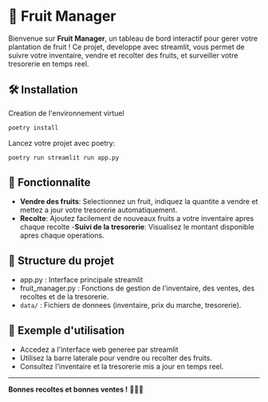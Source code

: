 # 🥝 Fruit Manager

Bienvenue sur **Fruit Manager**, un tableau de bord interactif pour gerer votre plantation de fruit ! Ce projet, developpe avec streamlit, vous permet de suivre votre inventaire, vendre et recolter des fruits, et surveiller votre tresorerie en temps reel.

## 🛠️ Installation 

Creation de l'environnement virtuel
``` bash
poetry install
```

Lancez votre projet avec poetry:
``` bash
poetry run streamlit run app.py
```

## 🚀 Fonctionnalite

- **Vendre des fruits**: Selectionnez un fruit, indiquez la quantite a vendre et mettez a jour votre tresorerie automatiquement.
- **Recolte**: Ajoutez facilement de nouveaux fruits a votre inventaire apres chaque recolte
-**Suivi de la tresorerie**: Visualisez le montant disponible apres chaque operations.


## 📂 Structure du projet

- app.py : Interface principale streamlit
- fruit_manager.py : Fonctions de gestion de l'inventaire, des ventes, des recoltes et de la tresorerie.
- `data/` : Fichiers de donnees (inventaire, prix du marche, tresorerie).


## 🌟 Exemple d'utilisation

- Accedez a l'interface web generee par streamlit
- Utilisez la barre laterale pour vendre ou recolter des fruits.
- Consultez l'inventaire et la tresorerie mis a jour en temps reel. 


---

**Bonnes recoltes et bonnes ventes !**
🥭🍈🍉
